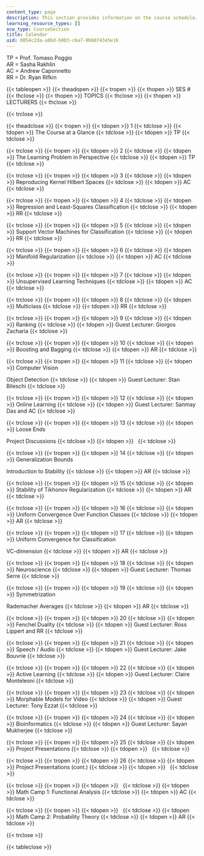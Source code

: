 ```yaml
---
content_type: page
description: This section provides information on the course schedule.
learning_resource_types: []
ocw_type: CourseSection
title: Calendar
uid: 0054c2da-a8bd-b003-c6a7-0b6074345e16
---
```


TP = Prof. Tomaso Poggio  
AR = Sasha Rakhlin  
AC = Andrew Caponnetto  
RR = Dr. Ryan Rifkin

{{< tableopen >}}
{{< theadopen >}}
{{< tropen >}}
{{< thopen >}}
SES #
{{< thclose >}}
{{< thopen >}}
TOPICS
{{< thclose >}}
{{< thopen >}}
LECTURERS
{{< thclose >}}

{{< trclose >}}

{{< theadclose >}}
{{< tropen >}}
{{< tdopen >}}
1
{{< tdclose >}}
{{< tdopen >}}
The Course at a Glance
{{< tdclose >}}
{{< tdopen >}}
TP
{{< tdclose >}}

{{< trclose >}}
{{< tropen >}}
{{< tdopen >}}
2
{{< tdclose >}}
{{< tdopen >}}
The Learning Problem in Perspective
{{< tdclose >}}
{{< tdopen >}}
TP
{{< tdclose >}}

{{< trclose >}}
{{< tropen >}}
{{< tdopen >}}
3
{{< tdclose >}}
{{< tdopen >}}
Reproducing Kernel Hilbert Spaces
{{< tdclose >}}
{{< tdopen >}}
AC
{{< tdclose >}}

{{< trclose >}}
{{< tropen >}}
{{< tdopen >}}
4
{{< tdclose >}}
{{< tdopen >}}
Regression and Least-Squares Classification
{{< tdclose >}}
{{< tdopen >}}
RR
{{< tdclose >}}

{{< trclose >}}
{{< tropen >}}
{{< tdopen >}}
5
{{< tdclose >}}
{{< tdopen >}}
Support Vector Machines for Classification
{{< tdclose >}}
{{< tdopen >}}
RR
{{< tdclose >}}

{{< trclose >}}
{{< tropen >}}
{{< tdopen >}}
6
{{< tdclose >}}
{{< tdopen >}}
Manifold Regularization
{{< tdclose >}}
{{< tdopen >}}
AC
{{< tdclose >}}

{{< trclose >}}
{{< tropen >}}
{{< tdopen >}}
7
{{< tdclose >}}
{{< tdopen >}}
Unsupervised Learning Techniques
{{< tdclose >}}
{{< tdopen >}}
AC
{{< tdclose >}}

{{< trclose >}}
{{< tropen >}}
{{< tdopen >}}
8
{{< tdclose >}}
{{< tdopen >}}
Multiclass
{{< tdclose >}}
{{< tdopen >}}
RR
{{< tdclose >}}

{{< trclose >}}
{{< tropen >}}
{{< tdopen >}}
9
{{< tdclose >}}
{{< tdopen >}}
Ranking
{{< tdclose >}}
{{< tdopen >}}
Guest Lecturer: Giorgos Zacharia
{{< tdclose >}}

{{< trclose >}}
{{< tropen >}}
{{< tdopen >}}
10
{{< tdclose >}}
{{< tdopen >}}
Boosting and Bagging
{{< tdclose >}}
{{< tdopen >}}
AR
{{< tdclose >}}

{{< trclose >}}
{{< tropen >}}
{{< tdopen >}}
11
{{< tdclose >}}
{{< tdopen >}}
Computer Vision  
  
Object Detection
{{< tdclose >}}
{{< tdopen >}}
Guest Lecturer: Stan Bileschi
{{< tdclose >}}

{{< trclose >}}
{{< tropen >}}
{{< tdopen >}}
12
{{< tdclose >}}
{{< tdopen >}}
Online Learning
{{< tdclose >}}
{{< tdopen >}}
Guest Lecturer: Sanmay Das and AC
{{< tdclose >}}

{{< trclose >}}
{{< tropen >}}
{{< tdopen >}}
13
{{< tdclose >}}
{{< tdopen >}}
Loose Ends  
  
Project Discussions
{{< tdclose >}}
{{< tdopen >}}
 
{{< tdclose >}}

{{< trclose >}}
{{< tropen >}}
{{< tdopen >}}
14
{{< tdclose >}}
{{< tdopen >}}
Generalization Bounds  
  
Introduction to Stability
{{< tdclose >}}
{{< tdopen >}}
AR
{{< tdclose >}}

{{< trclose >}}
{{< tropen >}}
{{< tdopen >}}
15
{{< tdclose >}}
{{< tdopen >}}
Stability of Tikhonov Regularization
{{< tdclose >}}
{{< tdopen >}}
AR
{{< tdclose >}}

{{< trclose >}}
{{< tropen >}}
{{< tdopen >}}
16
{{< tdclose >}}
{{< tdopen >}}
Uniform Convergence Over Function Classes
{{< tdclose >}}
{{< tdopen >}}
AR
{{< tdclose >}}

{{< trclose >}}
{{< tropen >}}
{{< tdopen >}}
17
{{< tdclose >}}
{{< tdopen >}}
Uniform Convergence for Classification  
  
VC-dimension
{{< tdclose >}}
{{< tdopen >}}
AR
{{< tdclose >}}

{{< trclose >}}
{{< tropen >}}
{{< tdopen >}}
18
{{< tdclose >}}
{{< tdopen >}}
Neuroscience
{{< tdclose >}}
{{< tdopen >}}
Guest Lecturer: Thomas Serre
{{< tdclose >}}

{{< trclose >}}
{{< tropen >}}
{{< tdopen >}}
19
{{< tdclose >}}
{{< tdopen >}}
Symmetrization  
  
Rademacher Averages
{{< tdclose >}}
{{< tdopen >}}
AR
{{< tdclose >}}

{{< trclose >}}
{{< tropen >}}
{{< tdopen >}}
20
{{< tdclose >}}
{{< tdopen >}}
Fenchel Duality
{{< tdclose >}}
{{< tdopen >}}
Guest Lecturer: Ross Lippert and RR
{{< tdclose >}}

{{< trclose >}}
{{< tropen >}}
{{< tdopen >}}
21
{{< tdclose >}}
{{< tdopen >}}
Speech / Audio
{{< tdclose >}}
{{< tdopen >}}
Guest Lecturer: Jake Bouvrie
{{< tdclose >}}

{{< trclose >}}
{{< tropen >}}
{{< tdopen >}}
22
{{< tdclose >}}
{{< tdopen >}}
Active Learning
{{< tdclose >}}
{{< tdopen >}}
Guest Lecturer: Claire Monteleoni
{{< tdclose >}}

{{< trclose >}}
{{< tropen >}}
{{< tdopen >}}
23
{{< tdclose >}}
{{< tdopen >}}
Morphable Models for Video
{{< tdclose >}}
{{< tdopen >}}
Guest Lecturer: Tony Ezzat
{{< tdclose >}}

{{< trclose >}}
{{< tropen >}}
{{< tdopen >}}
24
{{< tdclose >}}
{{< tdopen >}}
Bioinformatics
{{< tdclose >}}
{{< tdopen >}}
Guest Lecturer: Sayan Mukherjee
{{< tdclose >}}

{{< trclose >}}
{{< tropen >}}
{{< tdopen >}}
25
{{< tdclose >}}
{{< tdopen >}}
Project Presentations
{{< tdclose >}}
{{< tdopen >}}
 
{{< tdclose >}}

{{< trclose >}}
{{< tropen >}}
{{< tdopen >}}
26
{{< tdclose >}}
{{< tdopen >}}
Project Presentations (cont.)
{{< tdclose >}}
{{< tdopen >}}
 
{{< tdclose >}}

{{< trclose >}}
{{< tropen >}}
{{< tdopen >}}
 
{{< tdclose >}}
{{< tdopen >}}
Math Camp 1: Functional Analysis
{{< tdclose >}}
{{< tdopen >}}
AC
{{< tdclose >}}

{{< trclose >}}
{{< tropen >}}
{{< tdopen >}}
 
{{< tdclose >}}
{{< tdopen >}}
Math Camp 2: Probability Theory
{{< tdclose >}}
{{< tdopen >}}
AR
{{< tdclose >}}

{{< trclose >}}

{{< tableclose >}}